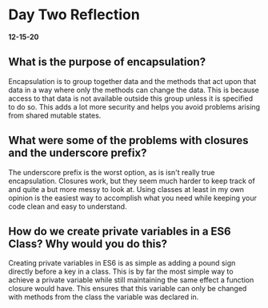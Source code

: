 # Day Two Reflection
__12-15-20__

## What is the purpose of encapsulation?
Encapsulation is to group together data and the methods that act upon that data in a way where only the methods can change the data. This is because access to that data is not available outside this group unless it is specified to do so. This adds a lot more security and helps you avoid problems arising from shared mutable states.

## What were some of the problems with closures and the underscore prefix?
The underscore prefix is the worst option, as is isn't really true encapsulation. Closures work, but they seem much harder to keep track of and quite a but more messy to look at. Using classes at least in my own opinion is the easiest way to accomplish what you need while keeping your code clean and easy to understand.

## How do we create private variables in a ES6 Class? Why would you do this?
Creating private variables in ES6 is as simple as adding a pound sign directly before a key in a class. This is by far the most simple way to achieve a private variable while still maintaining the same effect a function closure would have. This ensures that this variable can only be changed with methods from the class the variable was declared in.